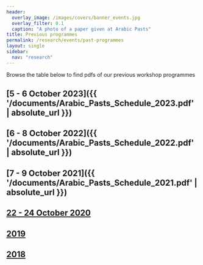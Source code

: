 ```yaml
---
header:
  overlay_image: /images/covers/banner_events.jpg
  overlay_filter: 0.1
  caption: "A photo of a paper given at Arabic Pasts"
title: Previous programmes
permalink: /research/events/past-programmes
layout: single
sidebar:
  nav: "research"
---
```


Browse the table below to find pdfs of our previous workshop programmes

## [5 - 6 October 2023]({{ '/documents/Arabic_Pasts_Schedule_2023.pdf' | absolute_url }}) 
## [6 - 8 October 2022]({{ '/documents/Arabic_Pasts_Schedule_2022.pdf' | absolute_url }}) 
## [7 - 9 October 2021]({{ '/documents/Arabic_Pasts_Schedule_2021.pdf' | absolute_url }}) 
## [22 - 24 October 2020](http://kitab-project.org/wp-content/uploads/2020/09/Arabic-Pasts-Schedule_2020-Programme-Agenda.docx.pdf) 
## [2019]() 
## [2018]() 
